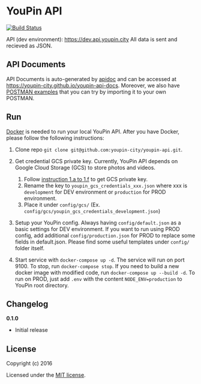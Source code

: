 # YouPin API

[![Build Status](https://travis-ci.org/youpin-city/youpin-api.svg?branch=master)](https://travis-ci.org/youpin-city/youpin-api)

API (dev environment): https://dev.api.youpin.city
All data is sent and recieved as JSON.

## API Documents
API Documents is auto-generated by [apidoc](http://apidocjs.com/) and can be accessed at https://youpin-city.github.io/youpin-api-docs.
Moreover, we also have [POSTMAN examples](https://github.com/youpin-city/youpin-api/tree/master/usages) that you can try by importing it to your own POSTMAN.

## Run
[Docker](https://www.docker.com/) is needed to run your local YouPin API. After you have Docker, please follow the following instructions:

1. Clone repo
`git clone git@github.com:youpin-city/youpin-api.git`.

2. Get credential GCS private key. Currently, YouPin API depends on Google Cloud Storage (GCS) to store photos and videos.

    1. Follow [instruction 1.a to 1.f](https://developers.google.com/identity/protocols/application-default-credentials#howtheywork)  to get GCS private key.
    2. Rename the key to `youpin_gcs_credentials_xxx.json` where xxx is `development` for DEV environment or `production` for PROD environment.
    3. Place it under `config/gcs/` (Ex. `config/gcs/youpin_gcs_credentials_development.json`)

3. Setup your YouPin config. Always having `config/default.json` as a basic settings for DEV environment. If you want to run using PROD config, add additional `config/production.json` for PROD to replace some fields in default.json. Please find some useful templates under `config/` folder itself.

4. Start service with `docker-compose up -d`.
The service will run on port 9100. To stop, run `docker-compose stop`. If you need to build a new docker image with modified code, run `docker-compose up --build -d`. To run on PROD, just add `.env` with the content `NODE_ENV=production` to YouPin root directory.


## Changelog

__0.1.0__

- Initial release

## License

Copyright (c) 2016

Licensed under the [MIT license](LICENSE).
